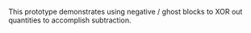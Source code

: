 This prototype demonstrates using negative / ghost blocks to XOR out quantities to accomplish subtraction.